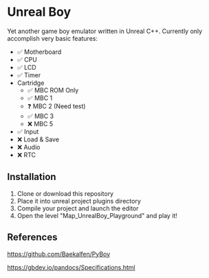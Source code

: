 # Unreal Boy

Yet another game boy emulator written in Unreal C++. Currently only accomplish very basic features:

- ✅ Motherboard
- ✅ CPU
- ✅ LCD
- ✅ Timer
- Cartridge
  - ✅ MBC ROM Only
  - ✅ MBC 1
  - ❓  MBC 2 (Need test)
  - ✅ MBC 3
  - ❌ MBC 5
- ✅ Input
- ❌ Load & Save
- ❌ Audio
- ❌ RTC

## Installation

1. Clone or download this repository  
2. Place it into unreal project plugins directory
3. Compile your project and launch the editor
4. Open the level "Map_UnrealBoy_Playground" and play it!

## References

https://github.com/Baekalfen/PyBoy

https://gbdev.io/pandocs/Specifications.html
